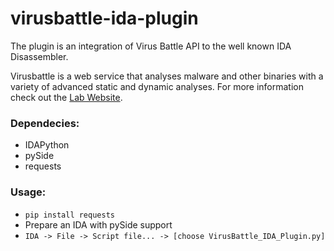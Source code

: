 # virusbattle-ida-plugin
The plugin is an integration of Virus Battle API to the well known IDA Disassembler.

Virusbattle is a web service that analyses malware and other binaries with a variety of advanced static and dynamic analyses. For more information check out the [Lab Website](http://ulsrl.org/project/VirusBattle).

### Dependecies:
*	IDAPython
*	pySide
*	requests

### Usage: 
*	`pip install requests`
*	Prepare an IDA with pySide support
*	`IDA -> File -> Script file... -> [choose VirusBattle_IDA_Plugin.py]`

